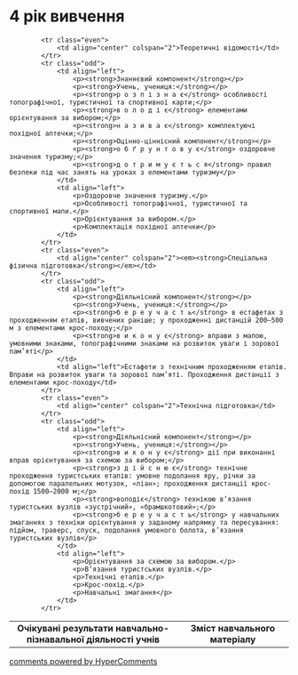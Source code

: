 <div id="hypercomments_widget" class="js-hypercomments-widget invisible"></div>

4 рік вивчення
=============================

<table>
  <body>
    <tr>
<td align="center" width="60%"><strong>Очікувані результати навчально-пізнавальної діяльності учнів</strong></td>
<td align="center" width="40%"><strong>Зміст навчального матеріалу</strong></td>
    </tr>

            <tr class="even">
                <td align="center" colspan="2">Теоретичні відомості</td>
            </tr>
            <tr class="odd">
                <td align="left">
                    <p><strong>Знаннєвий компонент</strong></p>
                    <p><strong>Учень, учениця:</strong></p>
                    <p><strong>р о з п і з н а є</strong> особливості топографічної, туристичної та спортивної карти;</p>
                    <p><strong>в о л о д і є</strong> елементами орієнтування за вибором;</p>
                    <p><strong>н а з и в а є</strong> комплектуючі похідної аптечки;</p>
                    <p><strong>Оцінно-ціннісний компонент</strong></p>
                    <p><strong>о б ґ р у н т о в у є</strong> оздоровче значення туризму;</p>
                    <p><strong>д о т р и м у є т ь с я</strong> правил безпеки під час занять на уроках з елементами туризму</p>
                </td>
                <td align="left">
                    <p>Оздоровче значення туризму.</p>
                    <p>Особливості топографічної, туристичної та спортивної мапи.</p>
                    <p>Орієнтування за вибором.</p>
                    <p>Комплектація похідної аптечки</p>
                </td>
            </tr>
            <tr class="even">
                <td align="center" colspan="2"><em><strong>Спеціальна фізична підготовка</strong></em></td>
            </tr>
            <tr class="odd">
                <td align="left">
                    <p><strong>Діяльнісний компонент</strong></p>
                    <p><strong>Учень, учениця:</strong></p>
                    <p><strong>б е р е у ч а с т ь</strong> в естафетах з проходженням етапів, вивчених раніше; у проходженні дистанцій 200–500 м з елементами крос-походу;</p>
                    <p><strong>в и к о н у є</strong> вправи з мапою, умовними знаками, топографічними знаками на розвиток уваги і зорової пам’яті</p>
                </td>
                <td align="left">Естафети з технічним проходженням етапів. Вправи на розвиток уваги та зорової пам’яті. Проходження дистанції з елементами крос-походу</td>
            </tr>
            <tr class="even">
                <td align="center" colspan="2">Технічна підготовка</td>
            </tr>
            <tr class="odd">
                <td align="left">
                    <p><strong>Діяльнісний компонент</strong></p>
                    <p><strong>Учень, учениця:</strong></p>
                    <p><strong>в и к о н у є</strong> дії при виконанні вправ орієнтування за схемою за вибором;</p>
                    <p><strong>з д і й с н ю є</strong> технічне проходження туристських етапів: умовне подолання яру, річки за допомогою паралельних мотузок, «ліан»; проходження дистанції крос-похід 1500–2000 м;</p>
                    <p><strong>володіє</strong> технікою в’язання туристських вузлів «зустрічний», «брамшкотовий»;</p>
                    <p><strong>б е р е у ч а с т ь</strong> у навчальних змаганнях з техніки орієнтування у заданому напрямку та пересування: підйом, траверс, спуск, подолання умовного болота, в’язання туристських вузлів</p>
                </td>
                <td align="left">
                    <p>Орієнтування за схемою за вибором.</p>
                    <p>В’язання туристських вузлів.</p>
                    <p>Технічні етапів.</p>
                    <p>Крос-похід.</p>
                    <p>Навчальні змагання</p>
                </td>
            </tr>
  </body>
</table>

<div class="js-hypercomments-container">
    <a href="http://hypercomments.com" class="hc-link" title="comments widget">comments powered by HyperComments</a>
</div>